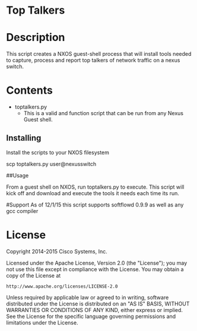 Top Talkers
====================

# Description
This script creates a NXOS guest-shell process that will install tools needed to capture, process and report top talkers of network traffic on a nexus switch.


# Contents

* toptalkers.py
  - This is a valid and function script that can be run from any Nexus Guest shell. 

## Installing 
 
Install the scripts to your NXOS filesystem
    
scp toptalkers.py user@nexusswitch

##Usage

From a guest shell on NXOS, run toptalkers.py to execute.  This script will kick off and download and execute the tools it needs each time its run.

#Support
As of 12/1/15 this script supports softflowd 0.9.9 as well as any gcc compiler
    
# License

Copyright 2014-2015 Cisco Systems, Inc.

Licensed under the Apache License, Version 2.0 (the "License");
you may not use this file except in compliance with the License.
You may obtain a copy of the License at

    http://www.apache.org/licenses/LICENSE-2.0

Unless required by applicable law or agreed to in writing, software
distributed under the License is distributed on an "AS IS" BASIS,
WITHOUT WARRANTIES OR CONDITIONS OF ANY KIND, either express or implied.
See the License for the specific language governing permissions and
limitations under the License.


